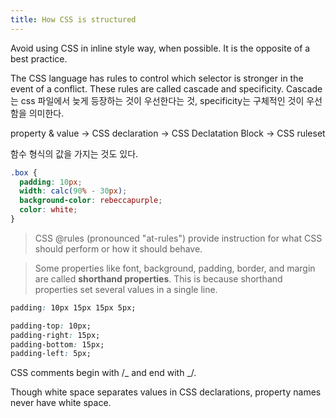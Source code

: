 ```yaml
---
title: How CSS is structured
---
```


Avoid using CSS in inline style way, when possible. It is the opposite of a best practice.

The CSS language has rules to control which selector is stronger in the event of a conflict. These
rules are called cascade and specificity. Cascade는 css 파일에서 늦게 등장하는 것이 우선한다는 것,
specificity는 구체적인 것이 우선함을 의미한다.

property & value -> CSS declaration -> CSS Declatation Block -> CSS ruleset

함수 형식의 값을 가지는 것도 있다.

```css
.box {
  padding: 10px;
  width: calc(90% - 30px);
  background-color: rebeccapurple;
  color: white;
}
```

> CSS @rules (pronounced "at-rules") provide instruction for what CSS should perform or how it
> should behave.

> Some properties like font, background, padding, border, and margin are called **shorthand
> properties**. This is because shorthand properties set several values in a single line.

```css
padding: 10px 15px 15px 5px;

padding-top: 10px;
padding-right: 15px;
padding-bottom: 15px;
padding-left: 5px;
```

CSS comments begin with /_ and end with _/.

Though white space separates values in CSS declarations, property names never have white space.
